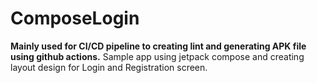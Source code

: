 # ComposeLogin

**Mainly used for CI/CD pipeline to creating lint and generating APK file using github actions.**
Sample app using jetpack compose and creating layout design for Login and Registration screen.
